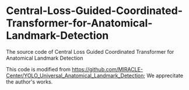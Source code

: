 # Central-Loss-Guided-Coordinated-Transformer-for-Anatomical-Landmark-Detection
The source code of Central Loss Guided Coordinated Transformer for Anatomical Landmark Detection

This code is modified from https://github.com/MIRACLE-Center/YOLO_Universal_Anatomical_Landmark_Detection;
We apprecitate the author's works.

